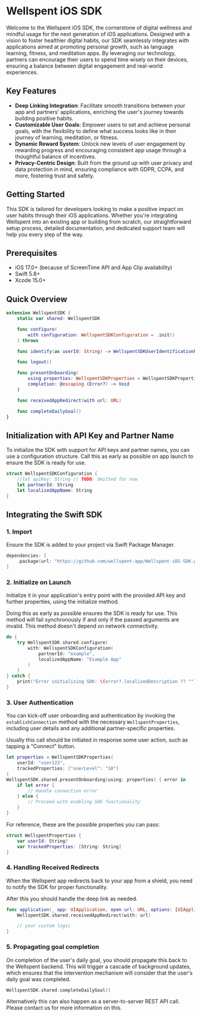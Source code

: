 # Wellspent iOS SDK

Welcome to the Wellspent iOS SDK, the cornerstone of digital wellness and mindful usage for the next generation of iOS applications. Designed with a vision to foster healthier digital habits, our SDK seamlessly integrates with applications aimed at promoting personal growth, such as language learning, fitness, and meditation apps. By leveraging our technology, partners can encourage their users to spend time wisely on their devices, ensuring a balance between digital engagement and real-world experiences.

## Key Features

* **Deep Linking Integration**: Facilitate smooth transitions between your app and partners’ applications, enriching the user's journey towards building positive habits.
* **Customizable User Goals**: Empower users to set and achieve personal goals, with the flexibility to define what success looks like in their journey of learning, meditation, or fitness.
* **Dynamic Reward System**: Unlock new levels of user engagement by rewarding progress and encouraging consistent app usage through a thoughtful balance of incentives.
* **Privacy-Centric Design**: Built from the ground up with user privacy and data protection in mind, ensuring compliance with GDPR, CCPA, and more, fostering trust and safety.

## Getting Started

This SDK is tailored for developers looking to make a positive impact on user habits through their iOS applications. Whether you're integrating Wellspent into an existing app or building from scratch, our straightforward setup process, detailed documentation, and dedicated support team will help you every step of the way.

## Prerequisites

* iOS 17.0+ (because of ScreenTime API and App Clip availability)
* Swift 5.8+
* Xcode 15.0+

## Quick Overview

```swift
extension WellspentSDK {
    static var shared: WellspentSDK

    func configure(
        with configuration: WellspentSDKConfiguration = .init()
    ) throws

    func identify(as userId: String) -> WellspentSDKUserIdentificationResult

    func logout()

    func presentOnboarding(
        using properties: WellspentSDKProperties = WellspentSDKProperties(),
        completion: @escaping (Error?) -> Void
    )

    func receivedAppRedirect(with url: URL)

    func completeDailyGoal()
}
```

## Initialization with API Key and Partner Name

To initialize the SDK with support for API keys and partner names, you can use a
configuration structure.
Call this as early as possible on app launch to ensure the SDK is ready for use.

```swift
struct WellspentSDKConfiguration {
    //let apiKey: String // TODO: Omitted for now
    let partnerId: String
    let localizedAppName: String
}
```

## Integrating the Swift SDK

### 1. Import

Ensure the SDK is added to your project via Swift Package Manager.

```swift
dependencies: [
    .package(url: "https://github.com/wellspent-app/Wellspent-iOS-SDK.git", from: "0.1.0")
]
```

### 2. Initialize on Launch

Initialize it in your application's entry point with the provided API key and
further properties, using the initialize method.

Doing this as early as possible ensures the SDK is ready for use.
This method will fail synchronously if and only if the passed arguments are
invalid. This method doesn't depend on network connectivity.

```swift
do {
    try WellspentSDK.shared.configure(
        with: WellspentSDKConfiguration(
            partnerId: "example",
            localizedAppName: "Example App"
        )
    )
} catch {
    print("Error initializing SDK: \(error?.localizedDescription ?? "")")
}
```

### 3. User Authentication

You can kick-off user onboarding and authentication by invoking the `establishConnection`
method with the necessary `WellspentProperties`, including user details and any
additional partner-specific properties.

Usually this call should be initiated in response some user action, such as
tapping a "Connect" button.

```swift
let properties = WellspentSDKProperties(
    userId: "user123",
    trackedProperties: ["userLevel": "10"]
)
WellspentSDK.shared.presentOnboarding(using: properties) { error in
    if let error {
        // Handle connection error
    } else {
        // Proceed with enabling SDK functionality
    }
}
```

For reference, these are the possible properties you can pass:

```swift
struct WellspentProperties {
    var userId: String?
    var trackedProperties: [String: String]
}
```

### 4. Handling Received Redirects

When the Wellspent app redirects back to your app from a shield, you need to
notify the SDK for proper functionality.

After this you should handle the deep link as needed.

```swift
func application(_ app: UIApplication, open url: URL, options: [UIApplication.OpenURLOptionsKey : Any] = [:]) -> Bool {
    WellspentSDK.shared.receivedAppRedirect(with: url)

    // your custom logic
}
```

### 5. Propagating goal completion

On completion of the user's daily goal, you should propagate this back to the Wellspent backend.
This will trigger a cascade of background updates, which ensures that the intervention mechanism will
consider that the user's daily goal was completed.

```swift
WellspentSDK.shared.completeDailyGoal()
```

Alternatively this can also happen as a server-to-server REST API call.
Please contact us for more information on this.
